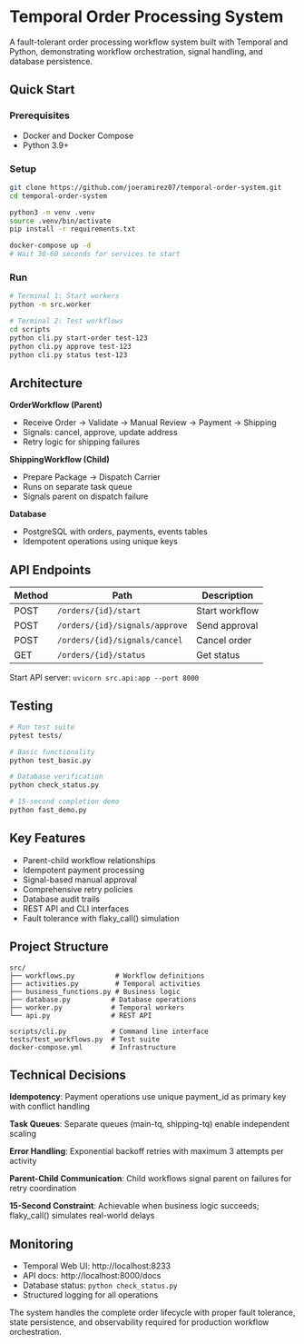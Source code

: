 # Temporal Order Processing System

A fault-tolerant order processing workflow system built with Temporal and Python, demonstrating workflow orchestration, signal handling, and database persistence.

## Quick Start

### Prerequisites
- Docker and Docker Compose
- Python 3.9+

### Setup
```bash
git clone https://github.com/joeramirez07/temporal-order-system.git
cd temporal-order-system

python3 -m venv .venv
source .venv/bin/activate
pip install -r requirements.txt

docker-compose up -d
# Wait 30-60 seconds for services to start
```

### Run
```bash
# Terminal 1: Start workers
python -m src.worker

# Terminal 2: Test workflows
cd scripts
python cli.py start-order test-123
python cli.py approve test-123
python cli.py status test-123
```

## Architecture

**OrderWorkflow (Parent)**
- Receive Order → Validate → Manual Review → Payment → Shipping
- Signals: cancel, approve, update address
- Retry logic for shipping failures

**ShippingWorkflow (Child)**  
- Prepare Package → Dispatch Carrier
- Runs on separate task queue
- Signals parent on dispatch failure

**Database**
- PostgreSQL with orders, payments, events tables
- Idempotent operations using unique keys

## API Endpoints

| Method | Path | Description |
|--------|------|-------------|
| POST | `/orders/{id}/start` | Start workflow |
| POST | `/orders/{id}/signals/approve` | Send approval |
| POST | `/orders/{id}/signals/cancel` | Cancel order |
| GET | `/orders/{id}/status` | Get status |

Start API server: `uvicorn src.api:app --port 8000`

## Testing

```bash
# Run test suite
pytest tests/

# Basic functionality
python test_basic.py

# Database verification
python check_status.py

# 15-second completion demo
python fast_demo.py
```

## Key Features

- Parent-child workflow relationships
- Idempotent payment processing
- Signal-based manual approval
- Comprehensive retry policies
- Database audit trails
- REST API and CLI interfaces
- Fault tolerance with flaky_call() simulation

## Project Structure
```
src/
├── workflows.py          # Workflow definitions
├── activities.py         # Temporal activities  
├── business_functions.py # Business logic
├── database.py          # Database operations
├── worker.py            # Temporal workers
└── api.py               # REST API

scripts/cli.py           # Command line interface
tests/test_workflows.py  # Test suite
docker-compose.yml       # Infrastructure
```

## Technical Decisions

**Idempotency**: Payment operations use unique payment_id as primary key with conflict handling

**Task Queues**: Separate queues (main-tq, shipping-tq) enable independent scaling

**Error Handling**: Exponential backoff retries with maximum 3 attempts per activity

**Parent-Child Communication**: Child workflows signal parent on failures for retry coordination

**15-Second Constraint**: Achievable when business logic succeeds; flaky_call() simulates real-world delays

## Monitoring

- Temporal Web UI: http://localhost:8233
- API docs: http://localhost:8000/docs  
- Database status: `python check_status.py`
- Structured logging for all operations

The system handles the complete order lifecycle with proper fault tolerance, state persistence, and observability required for production workflow orchestration.